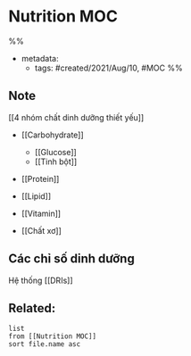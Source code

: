 # Nutrition MOC

%% 
- metadata:
	- tags: #created/2021/Aug/10, #MOC 
%%

## Note
[[4 nhóm chất dinh dưỡng thiết yếu]]
* [[Carbohydrate]]
	* [[Glucose]]
	* [[Tinh bột]]
* [[Protein]]
* [[Lipid]]
* [[Vitamin]]

* [[Chất xơ]]

## Các chỉ số dinh dưỡng
Hệ thống [[DRIs]]


## Related:
```dataview
list
from [[Nutrition MOC]]
sort file.name asc
```

